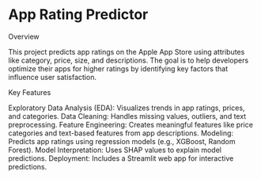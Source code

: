 # App Rating Predictor
Overview

This project predicts app ratings on the Apple App Store using attributes like category, price, size, and descriptions. The goal is to help developers optimize their apps for higher ratings by identifying key factors that influence user satisfaction.

Key Features

Exploratory Data Analysis (EDA): Visualizes trends in app ratings, prices, and categories.
Data Cleaning: Handles missing values, outliers, and text preprocessing.
Feature Engineering: Creates meaningful features like price categories and text-based features from app descriptions.
Modeling: Predicts app ratings using regression models (e.g., XGBoost, Random Forest).
Model Interpretation: Uses SHAP values to explain model predictions.
Deployment: Includes a Streamlit web app for interactive predictions.
